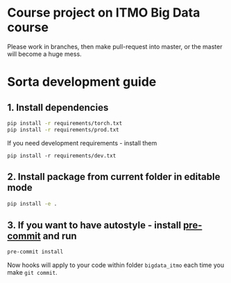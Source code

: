 # Course project on ITMO Big Data course

Please work in branches, then make pull-request into master, or the master will become a huge mess.

# Sorta development guide

## 1. Install dependencies
```bash
pip install -r requirements/torch.txt
pip install -r requirements/prod.txt
```

If you need development requirements - install them
```
pip install -r requirements/dev.txt
```

## 2. Install package from current folder in editable mode
```bash
pip install -e .
```

## 3. If you want to have autostyle - install [pre-commit](https://pre-commit.com/) and run
```bash
pre-commit install
```

Now hooks will apply to your code within folder `bigdata_itmo` each time you make `git commit`.
